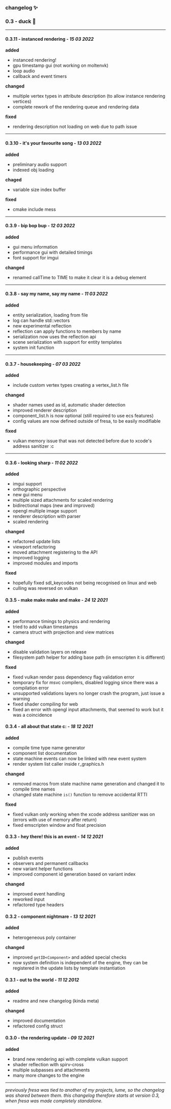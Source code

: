 ### changelog :sparkles:

### 0.3 - duck :duck:

---

#### 0.3.11 - instanced rendering - _15 03 2022_

**added**
- instanced rendering!
- gpu timestamp gui (not working on moltenvk)
- loop audio
- callback and event timers

**changed**
- multiple vertex types in attribute description (to allow instance rendering vertices)
- complete rework of the rendering queue and rendering data

**fixed**
- rendering description not loading on web due to path issue

---

#### 0.3.10 - it's your favourite song - _13 03 2022_

**added**
- preliminary audio support
- indexed obj loading

**chaged**
- variable size index buffer

**fixed**
- cmake include mess

---

#### 0.3.9 - bip bop bup - _12 03 2022_

**added**
- gui menu information
- performance gui with detailed timings
- font support for imgui

**changed**
- renamed callTime to TIME to make it clear it is a debug element

---

#### 0.3.8 - say my name, say my name - _11 03 2022_

**added**
- entity serialization, loading from file
- log can handle std::vectors
- new experimental reflection
- reflection can apply functions to members by name
- serialization now uses the reflection api
- scene serialization with support for entity templates
- system init function

---

#### 0.3.7 - housekeeping - _07 03 2022_

**added**
- include custom vertex types creating a vertex_list.h file

**changed**
- shader names used as id, automatic shader detection
- improved renderer description
- component_list.h is now optional (still required to use ecs features)
- config values are now defined outside of fresa, to be easily modifiable

**fixed**
- vulkan memory issue that was not detected before due to xcode's address sanitizer :c

---

#### 0.3.6 - looking sharp - _11 02 2022_

**added**
- imgui support
- orthographic perspective
- new gui menu
- multiple sized attachments for scaled rendering
- bidirectional maps (new and improved)
- opengl multiple image support
- renderer description with parser
- scaled rendering

**changed**
- refactored update lists
- viewport refactoring
- moved attachment registering to the API
- improved logging
- improved modules and imports

**fixed**
- hopefully fixed sdl_keycodes not being recognised on linux and web
- culling was reversed on vulkan

#### 0.3.5 - make make make and make - _24 12 2021_

**added**
- performance timings to physics and rendering
- tried to add vulkan timestamps 
- camera struct with projection and view matrices

**changed**
- disable validation layers on release
- filesystem path helper for adding base path (in emscripten it is different)

**fixed**
- fixed vulkan render pass dependency flag validation error
- temporary fix for msvc compilers, disabled logging since there was a compilation error
- unsupported validations layers no longer crash the program, just issue a warning
- fixed shader compiling for web
- fixed an error with opengl input attachments, that seemed to work but it was a coincidence

#### 0.3.4 - all about that state c: - _18 12 2021_

**added**
- compile time type name generator
- component list documentation
- state machine events can now be linked with new event system
- render system list caller inside r_graphics.h

**changed**
- removed macros from state machine name generation and changed it to compile time names
- changed state machine `is()` function to remove accidental RTTI

**fixed**
- fixed vulkan only working when the xcode address sanitizer was on (errors with use of memory after return)
- fixed emscripten window and float precision

#### 0.3.3 - hey there! this is an event - _14 12 2021_

**added**
- publish events
- observers and permanent callbacks
- new variant helper functions
- improved component id generation based on variant index

**changed**
- improved event handling
- reworked input
- refactored type headers

#### 0.3.2 - component nightmare - _13 12 2021_

**added**
- heterogeneous poly container

**changed**
- improved `getID<Component>` and added special checks
- now system definition is independent of the engine, they can be registered in the update lists by template instantiation

#### 0.3.1 - out to the world - _11 12 2012_

**added**
- readme and new changelog (kinda meta)

**changed**
- improved documentation
- refactored config struct

#### 0.3.0 - the rendering update - _09 12 2021_

**added**
- brand new rendering api with complete vulkan support
- shader reflection with spirv-cross
- multiple subpasses and attachments
- many more changes to the engine

---

_previously fresa was tied to another of my projects, lume, so the changelog was shared between them. this changelog therefore starts at version 0.3, when fresa was made completely standalone._
